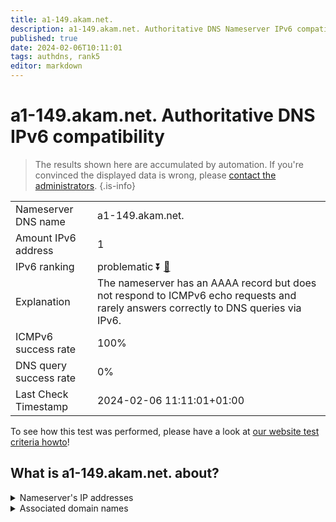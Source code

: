 ```yaml
---
title: a1-149.akam.net.
description: a1-149.akam.net. Authoritative DNS Nameserver IPv6 compatibility
published: true
date: 2024-02-06T10:11:01
tags: authdns, rank5
editor: markdown
---
```


# a1-149.akam.net. Authoritative DNS IPv6 compatibility

> The results shown here are accumulated by automation. If you're convinced the displayed data is wrong, please [contact the administrators](/howto/chat). 
{.is-info}




|   |   |
| - | - |
| Nameserver DNS name | a1-149.akam.net.
| Amount IPv6 address | 1
| IPv6 ranking | problematic :arrow_double_down: [🔗](/howto/ranking) |
| Explanation | The nameserver has an AAAA record but does not respond to ICMPv6 echo requests and rarely answers correctly to DNS queries via IPv6. |
| ICMPv6 success rate | 100%|
| DNS query success rate | 0% |
| Last Check Timestamp | 2024-02-06 11:11:01+01:00 |

To see how this test was performed, please have a look at [our website test criteria howto](/howto/testcriteria/authdns)!


## What is a1-149.akam.net. about?




<details>
<summary>Nameserver's IP addresses</summary>

2600:1401:2::95

</details>



<details>
<summary>Associated domain names</summary>

www.jeep.com

www.vudu.com

</details>
